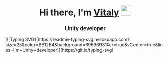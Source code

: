 <h1 align="center">Hi there, I'm <a href="https://www.linkedin.com/in/shcherbinovv/" target="_blank">Vitaly</a> 
<img src="https://github.com/blackcater/blackcater/raw/main/images/Hi.gif" height="32"/></h1>
<h3 align="center">Unity developer</h3>
[![Typing SVG](https://readme-typing-svg.herokuapp.com?size=25&color=BB12B4&background=69696931&center=true&vCenter=true&lines=I'm+Unity+developer)](https://git.io/typing-svg)
<!--
**Vitaly086/Vitaly086** is a ✨ _special_ ✨ repository because its `README.md` (this file) appears on your GitHub profile.

Here are some ideas to get you started:

- 🔭 I’m currently working on ...
- 🌱 I’m currently learning ...
- 👯 I’m looking to collaborate on ...
- 🤔 I’m looking for help with ...
- 💬 Ask me about ...
- 📫 How to reach me: ...
- 😄 Pronouns: ...
- ⚡ Fun fact: ...
-->
